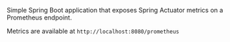 Simple Spring Boot application that exposes Spring Actuator metrics on a Prometheus endpoint.

Metrics are available at
	```
	http://localhost:8080/prometheus
	```